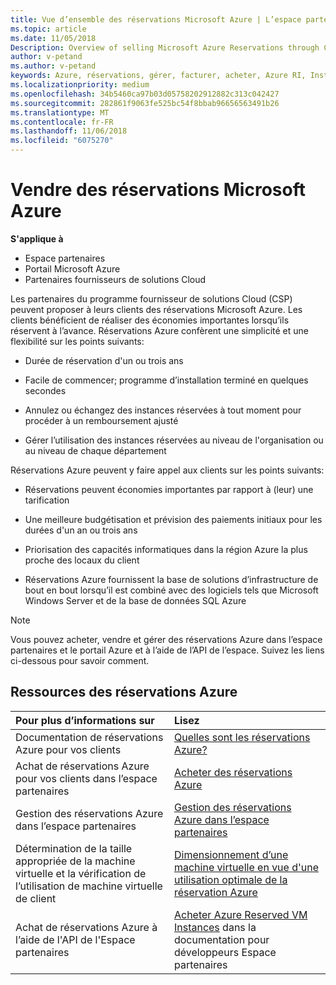 ```yaml
---
title: Vue d’ensemble des réservations Microsoft Azure | L’espace partenaires
ms.topic: article
ms.date: 11/05/2018
Description: Overview of selling Microsoft Azure Reservations through CSP.
author: v-petand
ms.author: v-petand
keywords: Azure, réservations, gérer, facturer, acheter, Azure RI, Instances réservées Azure
ms.localizationpriority: medium
ms.openlocfilehash: 34b5460ca97b03d05758202912882c313c042427
ms.sourcegitcommit: 282861f9063fe525bc54f8bbab96656563491b26
ms.translationtype: MT
ms.contentlocale: fr-FR
ms.lasthandoff: 11/06/2018
ms.locfileid: "6075270"
---
```

# <a name="sell-microsoft-azure-reservations"></a>Vendre des réservations Microsoft Azure

**S'applique à**

-  Espace partenaires
-  Portail Microsoft Azure
-  Partenaires fournisseurs de solutions Cloud

Les partenaires du programme fournisseur de solutions Cloud (CSP) peuvent proposer à leurs clients des réservations Microsoft Azure. Les clients bénéficient de réaliser des économies importantes lorsqu’ils réservent à l’avance. Réservations Azure confèrent une simplicité et une flexibilité sur les points suivants:

-   Durée de réservation d'un ou trois ans
 
-   Facile de commencer; programme d’installation terminé en quelques secondes 

-   Annulez ou échangez des instances réservées à tout moment pour procéder à un remboursement ajusté 

-   Gérer l’utilisation des instances réservées au niveau de l'organisation ou au niveau de chaque département 

Réservations Azure peuvent y faire appel aux clients sur les points suivants:

-   Réservations peuvent économies importantes par rapport à (leur) une tarification

-   Une meilleure budgétisation et prévision des paiements initiaux pour les durées d'un an ou trois ans 

-   Priorisation des capacités informatiques dans la région Azure la plus proche des locaux du client  

-   Réservations Azure fournissent la base de solutions d’infrastructure de bout en bout lorsqu’il est combiné avec des logiciels tels que Microsoft Windows Server et de la base de données SQL Azure   

>[!NOTE]
> Vous pouvez acheter, vendre et gérer des réservations Azure dans l’espace partenaires et le portail Azure et à l’aide de l’API de l’espace. Suivez les liens ci-dessous pour savoir comment.

## <a name="azure-reservations-resources"></a>Ressources des réservations Azure
|**Pour plus d’informations sur**   |**Lisez**    |
|:-----------------------------|:-----------------|
| Documentation de réservations Azure pour vos clients | [Quelles sont les réservations Azure?](https://docs.microsoft.com/azure/billing/billing-save-compute-costs-reservations)
|Achat de réservations Azure pour vos clients dans l’espace partenaires   |[Acheter des réservations Azure](azure-reservations-buying.md)
|Gestion des réservations Azure dans l’espace partenaires | [Gestion des réservations Azure dans l’espace partenaires](azure-reservations-manage.md)
|Détermination de la taille appropriée de la machine virtuelle et la vérification de l’utilisation de machine virtuelle de client   |[Dimensionnement d’une machine virtuelle en vue d'une utilisation optimale de la réservation Azure](azure-usage.md)   |
|Achat de réservations Azure à l’aide de l'API de l'Espace partenaires | [Acheter Azure Reserved VM Instances](https://docs.microsoft.com/partner-center/develop/purchase-azure-reservations) dans la documentation pour développeurs Espace partenaires